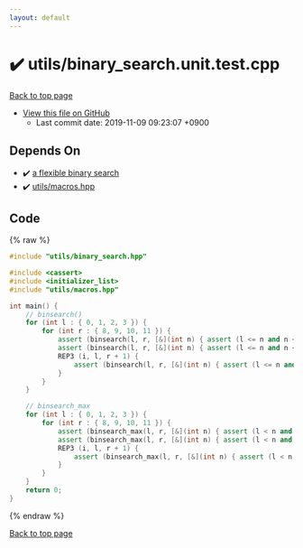 ```yaml
---
layout: default
---
```


<!-- mathjax config similar to math.stackexchange -->
<script type="text/javascript" async
  src="https://cdnjs.cloudflare.com/ajax/libs/mathjax/2.7.5/MathJax.js?config=TeX-MML-AM_CHTML">
</script>
<script type="text/x-mathjax-config">
  MathJax.Hub.Config({
    TeX: { equationNumbers: { autoNumber: "AMS" }},
    tex2jax: {
      inlineMath: [ ['$','$'] ],
      processEscapes: true
    },
    "HTML-CSS": { matchFontHeight: false },
    displayAlign: "left",
    displayIndent: "2em"
  });
</script>

<script type="text/javascript" src="https://cdnjs.cloudflare.com/ajax/libs/jquery/3.4.1/jquery.min.js"></script>
<script src="https://cdn.jsdelivr.net/npm/jquery-balloon-js@1.1.2/jquery.balloon.min.js" integrity="sha256-ZEYs9VrgAeNuPvs15E39OsyOJaIkXEEt10fzxJ20+2I=" crossorigin="anonymous"></script>
<script type="text/javascript" src="../../assets/js/copy-button.js"></script>
<link rel="stylesheet" href="../../assets/css/copy-button.css" />


# :heavy_check_mark: utils/binary_search.unit.test.cpp
<a href="../../index.html">Back to top page</a>

* <a href="{{ site.github.repository_url }}/blob/master/utils/binary_search.unit.test.cpp">View this file on GitHub</a>
    - Last commit date: 2019-11-09 09:23:07 +0900




## Depends On
* :heavy_check_mark: <a href="../../library/utils/binary_search.hpp.html">a flexible binary search</a>
* :heavy_check_mark: <a href="../../library/utils/macros.hpp.html">utils/macros.hpp</a>


## Code
{% raw %}
```cpp
#include "utils/binary_search.hpp"

#include <cassert>
#include <initializer_list>
#include "utils/macros.hpp"

int main() {
    // binsearch()
    for (int l : { 0, 1, 2, 3 }) {
        for (int r : { 8, 9, 10, 11 }) {
            assert (binsearch(l, r, [&](int n) { assert (l <= n and n < r); return true;   }) == l);
            assert (binsearch(l, r, [&](int n) { assert (l <= n and n < r); return false;  }) == r);
            REP3 (i, l, r + 1) {
                assert (binsearch(l, r, [&](int n) { assert (l <= n and n < r); return n >= i; }) == i);
            }
        }
    }

    // binsearch_max
    for (int l : { 0, 1, 2, 3 }) {
        for (int r : { 8, 9, 10, 11 }) {
            assert (binsearch_max(l, r, [&](int n) { assert (l < n and n <= r); return false; }) == l);
            assert (binsearch_max(l, r, [&](int n) { assert (l < n and n <= r); return true;  }) == r);
            REP3 (i, l, r + 1) {
                assert (binsearch_max(l, r, [&](int n) { assert (l < n and n <= r); return n <= i; }) == i);
            }
        }
    }
    return 0;
}

```
{% endraw %}

<a href="../../index.html">Back to top page</a>

